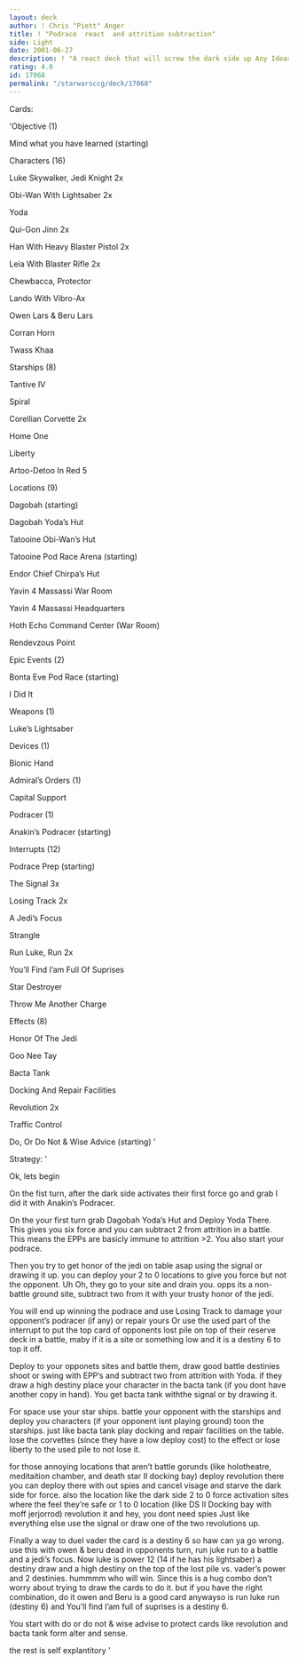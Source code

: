 ```yaml
---
layout: deck
author: ! Chris "Piett" Anger
title: ! "Podrace  react  and attrition subtraction"
side: Light
date: 2001-06-27
description: ! "A react deck that will screw the dark side up Any Ideas for improvement? Try to help me out"
rating: 4.0
id: 17068
permalink: "/starwarsccg/deck/17068"
---
```

Cards: 

'Objective (1)

Mind what you have learned (starting)


Characters (16)

Luke Skywalker, Jedi Knight 2x

Obi-Wan With Lightsaber 2x

Yoda

Qui-Gon Jinn 2x

Han With Heavy Blaster Pistol 2x

Leia With Blaster Rifle 2x

Chewbacca, Protector

Lando With Vibro-Ax

Owen Lars & Beru Lars

Corran Horn

Twass Khaa


Starships (8)

Tantive IV

Spiral

Corellian Corvette 2x

Home One

Liberty

Artoo-Detoo In Red 5


Locations (9)

Dagobah (starting)

Dagobah Yoda’s Hut

Tatooine Obi-Wan’s Hut

Tatooine Pod Race Arena (starting)

Endor Chief Chirpa’s Hut

Yavin 4 Massassi War Room

Yavin 4 Massassi Headquarters

Hoth Echo Command Center (War Room)

Rendevzous Point


Epic Events (2)

Bonta Eve Pod Race (starting)

I Did It


Weapons (1)

Luke’s Lightsaber


Devices (1)

Bionic Hand


Admiral’s Orders (1)

Capital Support


Podracer (1)

Anakin’s Podracer (starting)


Interrupts (12)

Podrace Prep (starting)

The Signal 3x

Losing Track 2x

A Jedi’s Focus

Strangle

Run Luke, Run 2x

You’ll Find I’am Full Of Suprises

Star Destroyer

Throw Me Another Charge


Effects (8)

Honor Of The Jedi

Goo Nee Tay

Bacta Tank

Docking And Repair Facilities

Revolution 2x

Traffic Control

Do, Or Do Not & Wise Advice (starting) '

Strategy: '

Ok, lets begin


On the fist turn, after the dark side activates their first force go and grab I did it with Anakin’s Podracer.


On the your first turn grab Dagobah Yoda’s Hut and Deploy Yoda There. This gives you six force and you can subtract 2 from attrition in a battle. This means the EPPs are basicly immune to attrition >2. You also start your podrace.


Then you try to get honor of the jedi on table asap using the signal or drawing it up. you can deploy your 2 to 0 locations to give you force but not the opponent. Uh Oh, they go to your site and drain you. opps its a non-battle ground site, subtract two from it with your trusty honor of the jedi.


You will end up winning the podrace and use Losing Track to damage your opponent’s podracer (if any) or repair yours Or use the used part of the interrupt to put the top card of opponents lost pile on top of their reserve deck in a battle, maby if it is a site or something low and it is a destiny 6 to top it off.


Deploy to your opponets sites and battle them, draw good battle destinies shoot or swing with EPP’s and subtract two from attrition with Yoda. if they draw a high destiny place your character in the bacta tank (if you dont have another copy in hand). You get bacta tank withthe signal or by drawing it.


For space use your star ships. battle your opponent with the starships and deploy you characters (if your opponent isnt playing ground) toon the starships. just like bacta tank play docking and repair facilities on the table. lose the corvettes (since they have a low deploy cost) to the effect or lose liberty to the used pile to not lose it.


for those annoying locations that aren’t battle gorunds (like holotheatre, meditaition chamber, and death star II docking bay) deploy revolution there you can deploy there with out spies and cancel visage and starve the dark side for force. also the location like the dark side 2 to 0 force activation sites where the feel they’re safe or 1 to 0 location (like DS II Docking bay with moff jerjorrod) revolution it and hey, you dont need spies Just like everything else use the signal or draw one of the two revolutions up.


Finally a way to duel vader the card is a destiny 6 so haw can ya go wrong. use this with owen & beru dead in opponents turn, run juke run to a battle and a jedi’s focus. Now luke is power 12 (14 if he has his lightsaber) a destiny draw and a high destiny on the top of the lost pile vs. vader’s power and 2 destinies. hummmm who will win. Since this is a hug combo don’t worry about trying to draw the cards to do it. but if you have the right combination, do it owen and Beru is a good card anywayso is run luke run (destiny 6) and You’ll find I’am full of suprises is a destiny 6.


You start with do or do not & wise advise to protect cards like revolution and bacta tank form alter and sense.


the rest is self explantitory '
